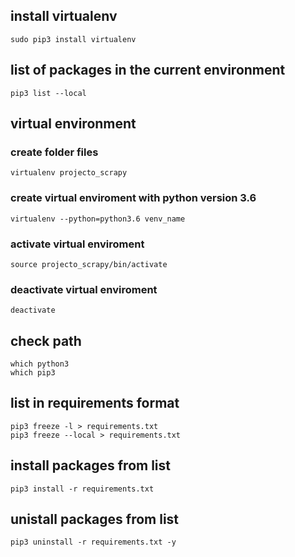 ## install virtualenv
```
sudo pip3 install virtualenv
```

## list of packages in the current environment
```
pip3 list --local
```

## virtual environment
### create folder files
```
virtualenv projecto_scrapy
```
### create virtual enviroment with python version 3.6
```
virtualenv --python=python3.6 venv_name
```
### activate virtual enviroment
```
source projecto_scrapy/bin/activate
```
### deactivate virtual enviroment
```
deactivate
```

## check path
```
which python3
which pip3
```

## list in requirements format
```
pip3 freeze -l > requirements.txt
pip3 freeze --local > requirements.txt
```

## install packages from list
```
pip3 install -r requirements.txt
```

## unistall packages from list
```
pip3 uninstall -r requirements.txt -y
```
